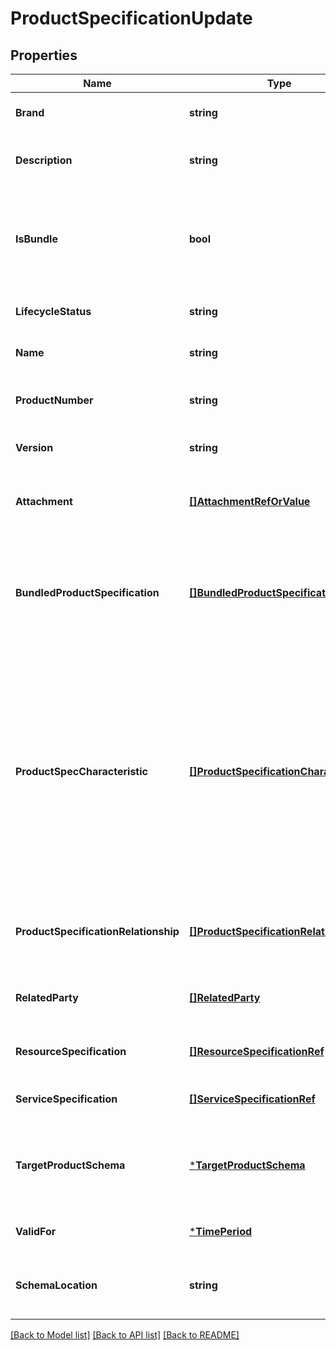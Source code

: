 # ProductSpecificationUpdate

## Properties
Name | Type | Description | Notes
------------ | ------------- | ------------- | -------------
**Brand** | **string** | The manufacturer or trademark of the specification | [optional] [default to null]
**Description** | **string** | A narrative that explains in detail what the product specification is | [optional] [default to null]
**IsBundle** | **bool** | isBundle determines whether a productSpecification represents a single productSpecification (false), or a bundle of productSpecification (true). | [optional] [default to null]
**LifecycleStatus** | **string** | Used to indicate the current lifecycle status | [optional] [default to null]
**Name** | **string** | Name of the product specification | [optional] [default to null]
**ProductNumber** | **string** | An identification number assigned to uniquely identity the specification | [optional] [default to null]
**Version** | **string** | Product specification version | [optional] [default to null]
**Attachment** | [**[]AttachmentRefOrValue**](AttachmentRefOrValue.md) | Complements the description of an element (for instance a product) through video, pictures... | [optional] [default to null]
**BundledProductSpecification** | [**[]BundledProductSpecification**](BundledProductSpecification.md) | A type of ProductSpecification that belongs to a grouping of ProductSpecifications made available to the market. It inherits of all attributes of ProductSpecification. | [optional] [default to null]
**ProductSpecCharacteristic** | [**[]ProductSpecificationCharacteristic**](ProductSpecificationCharacteristic.md) | A characteristic quality or distinctive feature of a ProductSpecification.  The characteristic can be take on a discrete value, such as color, can take on a range of values, (for example, sensitivity of 100-240 mV), or can be derived from a formula (for example, usage time (hrs) &#x3D; 30 - talk time *3). Certain characteristics, such as color, may be configured during the ordering or some other process. | [optional] [default to null]
**ProductSpecificationRelationship** | [**[]ProductSpecificationRelationship**](ProductSpecificationRelationship.md) | A migration, substitution, dependency or exclusivity relationship between/among product specifications. | [optional] [default to null]
**RelatedParty** | [**[]RelatedParty**](RelatedParty.md) | A related party defines party or party role linked to a specific entity. | [optional] [default to null]
**ResourceSpecification** | [**[]ResourceSpecificationRef**](ResourceSpecificationRef.md) | The ResourceSpecification is required to realize a ProductSpecification. | [optional] [default to null]
**ServiceSpecification** | [**[]ServiceSpecificationRef**](ServiceSpecificationRef.md) | ServiceSpecification(s) required to realize a ProductSpecification. | [optional] [default to null]
**TargetProductSchema** | [***TargetProductSchema**](TargetProductSchema.md) | A target product schema reference. The reference object to the schema and type of target product which is described by product specification. | [optional] [default to null]
**ValidFor** | [***TimePeriod**](TimePeriod.md) | The period for which the product specification is valid | [optional] [default to null]
**SchemaLocation** | **string** | A URI to a JSON-Schema file that defines additional attributes and relationships | [optional] [default to null]

[[Back to Model list]](../README.md#documentation-for-models) [[Back to API list]](../README.md#documentation-for-api-endpoints) [[Back to README]](../README.md)


